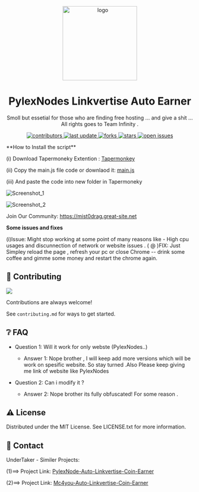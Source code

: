 <div align="center">

  <img src="https://media.istockphoto.com/id/901208878/vector/conceptual-cartoon-of-tired-angry-business-man-working-on-computer.jpg?b=1&s=170667a&w=0&k=20&c=HBVzy33mMduqTo-ReW4WXDtMlTCPO8IZf-ldOpVMyYE=" alt="logo" width="200" height="auto" />
  <h1>PylexNodes Linkvertise Auto Earner</h1>
  
  <p>
    Smoll but essetial for those who are finding free hosting ... and give a shit ...
    All rights goes to Team Infinity . 
  </p>
  
  
<!-- Badges -->
<p>
  <a href="https://github.com/AshAritra/mc4you-linkvertise-earner/graphs/contributors">
    <img src="https://img.shields.io/github/contributors/AshAritra/mc4you-linkvertise-earner" alt="contributors" />
  </a>
  <a href="">
    <img src="https://img.shields.io/github/last-commit/AshAritra/mc4you-linkvertise-earner" alt="last update" />
  </a>
  <a href="https://github.com/AshAritra/mc4you-linkvertise-earner/network/members">
    <img src="https://img.shields.io/github/forks/AshAritra/mc4you-linkvertise-earner" alt="forks" />
  </a>
  <a href="https://github.com/AshAritra/mc4you-linkvertise-earner/stargazers">
    <img src="https://img.shields.io/github/stars/AshAritra/mc4you-linkvertise-earner" alt="stars" />
  </a>
  <a href="https://github.com/AshAritra/mc4you-linkvertise-earner/issues/">
    <img src="https://img.shields.io/github/issues/AshAritra/mc4you-linkvertise-earner" alt="open issues" />
  </a>
</p>
</div>
**How to Install the script**

(i) Download Tapermoneky Extention : [Tapermonkey](https://chrome.google.com/webstore/detail/tampermonkey/dhdgffkkebhmkfjojejmpbldmpobfkfo?hl=en)


(ii) Copy the main.js file code or downlaod it: [main.js](https://minhaskamal.github.io/DownGit/#/home?url=https://github.com/AshAritra/PylexNode-Auto-Linkvertise-Coin-Earner/blob/main/main.js) 

(iii) And paste the code into new folder in Tapermoneky

![Screenshot_1](https://user-images.githubusercontent.com/86512807/219628645-7abe5969-c87d-4384-99a6-aa8880477956.png)

![Screenshot_2](https://user-images.githubusercontent.com/86512807/219629515-81cce3d8-d423-4448-83c1-468bbe1593e4.png)



Join Our Community: https://mist0drag.great-site.net

**Some issues and fixes**

(i)Issue: Might stop working at some point of many reasons like - High cpu usages and discunnection of network or website issues . 
  ( @ )FIX: Just Simpley reload the page , refresh your pc or close Chrome -- drink some coffee and gimme some money and restart the chrome again.
  
<!-- Contributing -->
## :wave: Contributing

<a href="https://github.com/Louis3797/awesome-readme-template/graphs/contributors">
  <img src="https://contrib.rocks/image?repo=Louis3797/awesome-readme-template" />
</a>


Contributions are always welcome!

See `contributing.md` for ways to get started.

<!-- FAQ -->
## :grey_question: FAQ

- Question 1: Will it work for only webste (PylexNodes..)

  + Answer 1: Nope brother , I will keep add more versions which will be work on spesific website. So stay turned .Also Please keep giving me link of website like PylexNodes

- Question 2: Can i modify it ?

  + Answer 2: Nope brother its fully obfuscated! For some reason . 


<!-- License -->
## :warning: License

Distributed under the MIT License. See LICENSE.txt for more information.


<!-- Contact -->
## :handshake: Contact

UnderTaker - 
Similer Projects:

(1)==> Project Link: [PylexNode-Auto-Linkvertise-Coin-Earner](https://github.com/AshAritra/PylexNode-Auto-Linkvertise-Coin-Earner)

(2)==> Project Link: [Mc4you-Auto-Linkvertise-Coin-Earner](https://github.com/AshAritra/mc4you-linkvertise-earner)

